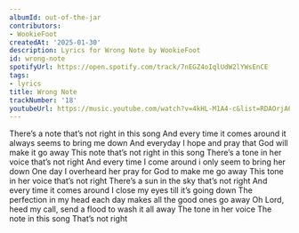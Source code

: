 ```yaml
---
albumId: out-of-the-jar
contributors:
- WookieFoot
createdAt: '2025-01-30'
description: Lyrics for Wrong Note by WookieFoot
id: wrong-note
spotifyUrl: https://open.spotify.com/track/7nEGZ4oIqlUdW2lYWsEnCE
tags:
- lyrics
title: Wrong Note
trackNumber: '18'
youtubeUrl: https://music.youtube.com/watch?v=4kHL-M1A4-c&list=RDAOrjA6cttNfONQIe1vu50Cwg
---
```


There’s a note that’s not right in this song
And every time it comes around it always seems to bring me down
And everyday I hope and pray that God will make it go away
This note that’s not right in this song
There’s a tone in her voice that’s not right
And every time I come around i only seem to bring her down
One day I overheard her pray for God to make me go away
This tone in her voice that’s not right
There’s a sun in the sky that’s not right
And every time it comes around I close my eyes till it’s going down
The perfection in my head each day makes all the good ones go away
Oh Lord, heed my call, send a flood to wash it all away
The tone in her voice
The note in this song
That’s not right